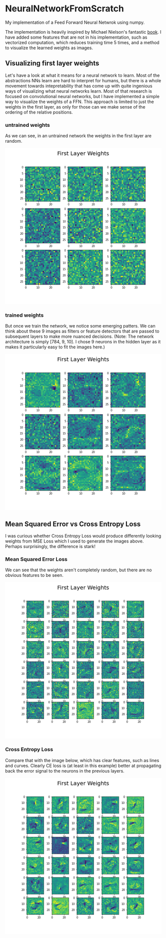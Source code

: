 # NeuralNetworkFromScratch
My implementation of a Feed Forward Neural Netwrok using numpy. 

The implementation is heavily inspired by Michael Nielson's fantastic [book](http://neuralnetworksanddeeplearning.com/index.html). I have added some features that are not in his implementation, such as vectorized computation, which reduces training time 5 times, and a method to visualize the learned weights as images.

## Visualizing first layer weights
Let's have a look at what it means for a neural network to learn. Most of the abstractions NNs learn are hard to interpret for humans, but there is a whole movement towards intepretability that has come up with quite ingenious ways of visualizing what neural networks learn. Most of that research is focused on convolutional neural networks, but I have implemented a simple way to visualize the weights of a FFN. This approach is limited to just the weights in the first layer, as only for those can we make sense of the ordering of the relative positions.

### untrained weights
As we can see, in an untrained network the weights in the first layer are random.

![alt text](https://github.com/MichalPitr/NeuralNetworkFromScratch/blob/main/imgs/untrained.png)
### trained weights

But once we train the network, we notice some emerging patters. We can think about these 9 images as filters or feature detectors that are passed to subsequent layers to make more nuanced decisions. (Note: The network architecture is simply [784, 9, 10]. I chose 9 neurons in the hidden layer as it makes it particularly easy to fit the images here.)


![alt text](https://github.com/MichalPitr/NeuralNetworkFromScratch/blob/main/imgs/trained_weights.png)


## Mean Squared Error vs Cross Entropy Loss

I was curious whether Cross Entropy Loss would produce differently looking weights from MSE Loss which I used to generate the images above. Perhaps surprisingly, the difference is stark! 

### Mean Squared Error Loss 
We can see that the weights aren't completely random, but there are no obvious features to be seen.

![alt text](https://github.com/MichalPitr/NeuralNetworkFromScratch/blob/main/imgs/MSEloss.png)


### Cross Entropy Loss
Compare that with the image below, which has clear features, such as lines and curves. Clearly CE loss is (at least in this example) better at propagating back the error signal to the neurons in the previous layers. 

![alt text](https://github.com/MichalPitr/NeuralNetworkFromScratch/blob/main/imgs/CrossEntropyLoss.png)
